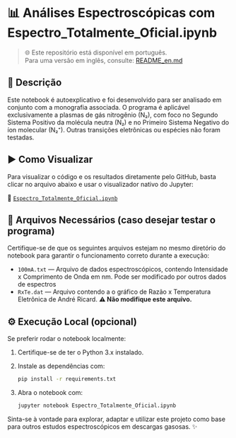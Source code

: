 # 📊 Análises Espectroscópicas com Espectro_Totalmente_Oficial.ipynb

> 🌐 Este repositório está disponível em português.  
> Para uma versão em inglês, consulte: [README_en.md](README_en.md)

## 📘 Descrição

Este notebook é autoexplicativo e foi desenvolvido para ser analisado em conjunto com a monografia associada. O programa é aplicável exclusivamente a plasmas de gás nitrogênio (N₂), com foco no Segundo Sistema Positivo da molécula neutra (N₂) e no Primeiro Sistema Negativo do íon molecular (N₂⁺). Outras transições eletrônicas ou espécies não foram testadas.

## ▶️ Como Visualizar

Para visualizar o código e os resultados diretamente pelo GitHub, basta clicar no arquivo abaixo e usar o visualizador nativo do Jupyter:

🔗 [`Espectro_Totalmente_Oficial.ipynb`](./Espectro_Totalmente_Oficial.ipynb)

## 📁 Arquivos Necessários (caso desejar testar o programa)

Certifique-se de que os seguintes arquivos estejam no mesmo diretório do notebook para garantir o funcionamento correto durante a execução:

- `100mA.txt` — Arquivo de dados espectroscópicos, contendo Intensidade x Comprimento de Onda em nm. Pode ser modificado por outros dados de espectros
- `RxTe.dat` — Arquivo contendo a o gráfico de Razão x Temperatura Eletrônica de André Ricard. **⚠️ Não modifique este arquivo.**

## ⚙️ Execução Local (opcional)

Se preferir rodar o notebook localmente:

1. Certifique-se de ter o Python 3.x instalado.
2. Instale as dependências com:

   ```bash
   pip install -r requirements.txt

3. Abra o notebook com:

    ```bash
    jupyter notebook Espectro_Totalmente_Oficial.ipynb

Sinta-se à vontade para explorar, adaptar e utilizar este projeto como base para outros estudos espectroscópicos em descargas gasosas. ✨
